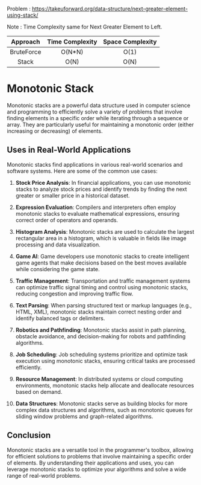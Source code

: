 Problem : https://takeuforward.org/data-structure/next-greater-element-using-stack/

Note : Time Complexity same for Next Greater Element to Left.

| Approach | Time Complexity | Space Complexity|
| :---:         |     :---:      |         :---: |
| BruteForce  | O(N*N)     |  O(1) |
|   Stack |  O(N)  |   O(N)    | 

# Monotonic Stack

Monotonic stacks are a powerful data structure used in computer science and programming to efficiently solve a variety of problems that involve finding elements in a specific order while iterating through a sequence or array. They are particularly useful for maintaining a monotonic order (either increasing or decreasing) of elements.

## Uses in Real-World Applications

Monotonic stacks find applications in various real-world scenarios and software systems. Here are some of the common use cases:

1. **Stock Price Analysis**: In financial applications, you can use monotonic stacks to analyze stock prices and identify trends by finding the next greater or smaller price in a historical dataset.

2. **Expression Evaluation**: Compilers and interpreters often employ monotonic stacks to evaluate mathematical expressions, ensuring correct order of operators and operands.

3. **Histogram Analysis**: Monotonic stacks are used to calculate the largest rectangular area in a histogram, which is valuable in fields like image processing and data visualization.

4. **Game AI**: Game developers use monotonic stacks to create intelligent game agents that make decisions based on the best moves available while considering the game state.

5. **Traffic Management**: Transportation and traffic management systems can optimize traffic signal timing and control using monotonic stacks, reducing congestion and improving traffic flow.

6. **Text Parsing**: When parsing structured text or markup languages (e.g., HTML, XML), monotonic stacks maintain correct nesting order and identify balanced tags or delimiters.

7. **Robotics and Pathfinding**: Monotonic stacks assist in path planning, obstacle avoidance, and decision-making for robots and pathfinding algorithms.

8. **Job Scheduling**: Job scheduling systems prioritize and optimize task execution using monotonic stacks, ensuring critical tasks are processed efficiently.

9. **Resource Management**: In distributed systems or cloud computing environments, monotonic stacks help allocate and deallocate resources based on demand.

10. **Data Structures**: Monotonic stacks serve as building blocks for more complex data structures and algorithms, such as monotonic queues for sliding window problems and graph-related algorithms.

## Conclusion

Monotonic stacks are a versatile tool in the programmer's toolbox, allowing for efficient solutions to problems that involve maintaining a specific order of elements. By understanding their applications and uses, you can leverage monotonic stacks to optimize your algorithms and solve a wide range of real-world problems.
